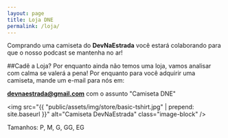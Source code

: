 ```yaml
---
layout: page
title: Loja DNE
permalink: /loja/
---
```


Comprando uma camiseta do **DevNaEstrada** você estará colaborando para que o nosso podcast se mantenha no ar!

##Cadê a Loja?
Por enquanto ainda não temos uma loja, vamos analisar com calma se valerá a pena! Por enquanto para você adquirir uma camiseta, mande um e-mail para nós em:

**devnaestrada@gmail.com** com o assunto "Camiseta DNE"

<img src="{{ "public/assets/img/store/basic-tshirt.jpg" | prepend: site.baseurl }}" alt="Camiseta DevNaEstrada" class="image-block" />

Tamanhos: P, M, G, GG, EG

